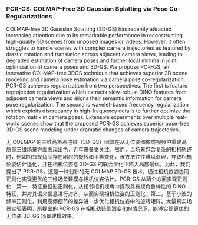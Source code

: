 ### PCR-GS: COLMAP-Free 3D Gaussian Splatting via Pose Co-Regularizations

COLMAP-free 3D Gaussian Splatting (3D-GS) has recently attracted increasing attention due to its remarkable performance in reconstructing high-quality 3D scenes from unposed images or videos. However, it often struggles to handle scenes with complex camera trajectories as featured by drastic rotation and translation across adjacent camera views, leading to degraded estimation of camera poses and further local minima in joint optimization of camera poses and 3D-GS. We propose PCR-GS, an innovative COLMAP-free 3DGS technique that achieves superior 3D scene modeling and camera pose estimation via camera pose co-regularization. PCR-GS achieves regularization from two perspectives. The first is feature reprojection regularization which extracts view-robust DINO features from adjacent camera views and aligns their semantic information for camera pose regularization. The second is wavelet-based frequency regularization which exploits discrepancy in high-frequency details to further optimize the rotation matrix in camera poses. Extensive experiments over multiple real-world scenes show that the proposed PCR-GS achieves superior pose-free 3D-GS scene modeling under dramatic changes of camera trajectories.

无 COLMAP 的三维高斯点渲染（3D-GS）因其在从无位姿图像或视频中重建高质量三维场景方面表现出色，近年来备受关注。然而，当场景包含复杂的相机轨迹时，例如相邻视角间存在剧烈的旋转和平移变化，该方法往往难以处理，导致相机位姿估计退化，并在相机位姿与 3D-GS 的联合优化中陷入局部最优。为此，我们提出了 PCR-GS，这是一种创新的无 COLMAP 3D-GS 技术，通过相机位姿协同正则化实现更优的三维场景建模与相机位姿估计。PCR-GS 从两个方面实现正则化：第一，特征重投影正则化，从相邻相机视角中提取具有视角鲁棒性的 DINO 特征，并对其语义信息进行对齐，从而实现相机位姿的正则化；第二，基于小波的频率正则化，利用高频细节的差异进一步优化相机位姿中的旋转矩阵。大量真实场景实验表明，所提出的 PCR-GS 在相机轨迹剧烈变化的情况下，能够实现更优的无位姿 3D-GS 场景建模效果。
